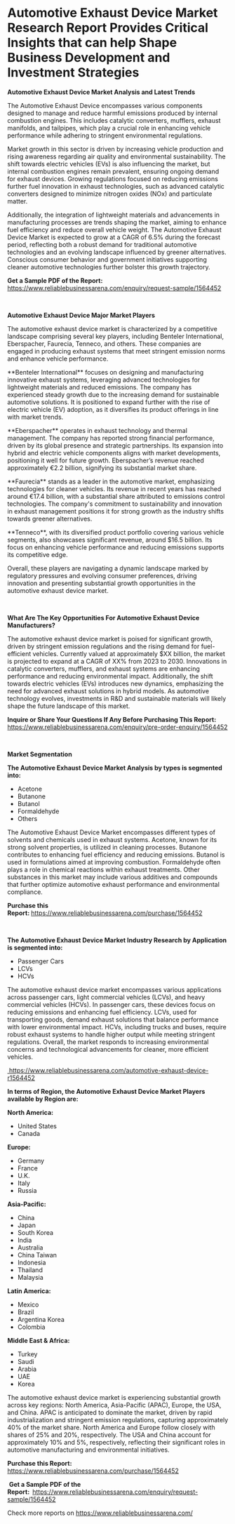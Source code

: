 <p><h1>Automotive Exhaust Device Market Research Report Provides Critical Insights that can help Shape Business Development and Investment Strategies</h1></p><p><strong>Automotive Exhaust Device Market Analysis and Latest Trends</strong></p>
<p><p>The Automotive Exhaust Device encompasses various components designed to manage and reduce harmful emissions produced by internal combustion engines. This includes catalytic converters, mufflers, exhaust manifolds, and tailpipes, which play a crucial role in enhancing vehicle performance while adhering to stringent environmental regulations. </p><p>Market growth in this sector is driven by increasing vehicle production and rising awareness regarding air quality and environmental sustainability. The shift towards electric vehicles (EVs) is also influencing the market, but internal combustion engines remain prevalent, ensuring ongoing demand for exhaust devices. Growing regulations focused on reducing emissions further fuel innovation in exhaust technologies, such as advanced catalytic converters designed to minimize nitrogen oxides (NOx) and particulate matter.</p><p>Additionally, the integration of lightweight materials and advancements in manufacturing processes are trends shaping the market, aiming to enhance fuel efficiency and reduce overall vehicle weight. The Automotive Exhaust Device Market is expected to grow at a CAGR of 6.5% during the forecast period, reflecting both a robust demand for traditional automotive technologies and an evolving landscape influenced by greener alternatives. Conscious consumer behavior and government initiatives supporting cleaner automotive technologies further bolster this growth trajectory.</p></p>
<p><strong>Get a Sample PDF of the Report:&nbsp;</strong> <a href="https://www.reliablebusinessarena.com/enquiry/request-sample/1564452?utm_campaign=2527&utm_medium=2&utm_source=Github&utm_content=ia&utm_term=30032025&utm_id=automotive-exhaust-device">https://www.reliablebusinessarena.com/enquiry/request-sample/1564452</a></p>
<p>&nbsp;</p>
<p><strong>Automotive Exhaust Device Major Market Players</strong></p>
<p><p>The automotive exhaust device market is characterized by a competitive landscape comprising several key players, including Benteler International, Eberspacher, Faurecia, Tenneco, and others. These companies are engaged in producing exhaust systems that meet stringent emission norms and enhance vehicle performance.</p><p>**Benteler International** focuses on designing and manufacturing innovative exhaust systems, leveraging advanced technologies for lightweight materials and reduced emissions. The company has experienced steady growth due to the increasing demand for sustainable automotive solutions. It is positioned to expand further with the rise of electric vehicle (EV) adoption, as it diversifies its product offerings in line with market trends.</p><p>**Eberspacher** operates in exhaust technology and thermal management. The company has reported strong financial performance, driven by its global presence and strategic partnerships. Its expansion into hybrid and electric vehicle components aligns with market developments, positioning it well for future growth. Eberspacher’s revenue reached approximately €2.2 billion, signifying its substantial market share.</p><p>**Faurecia** stands as a leader in the automotive market, emphasizing technologies for cleaner vehicles. Its revenue in recent years has reached around €17.4 billion, with a substantial share attributed to emissions control technologies. The company's commitment to sustainability and innovation in exhaust management positions it for strong growth as the industry shifts towards greener alternatives.</p><p>**Tenneco**, with its diversified product portfolio covering various vehicle segments, also showcases significant revenue, around $16.5 billion. Its focus on enhancing vehicle performance and reducing emissions supports its competitive edge.</p><p>Overall, these players are navigating a dynamic landscape marked by regulatory pressures and evolving consumer preferences, driving innovation and presenting substantial growth opportunities in the automotive exhaust device market.</p></p>
<p>&nbsp;</p>
<p><strong>What Are The Key Opportunities For Automotive Exhaust Device Manufacturers?</strong></p>
<p><p>The automotive exhaust device market is poised for significant growth, driven by stringent emission regulations and the rising demand for fuel-efficient vehicles. Currently valued at approximately $XX billion, the market is projected to expand at a CAGR of XX% from 2023 to 2030. Innovations in catalytic converters, mufflers, and exhaust systems are enhancing performance and reducing environmental impact. Additionally, the shift towards electric vehicles (EVs) introduces new dynamics, emphasizing the need for advanced exhaust solutions in hybrid models. As automotive technology evolves, investments in R&D and sustainable materials will likely shape the future landscape of this market.</p></p>
<p><strong>Inquire or Share Your Questions If Any Before Purchasing This Report:</strong> <a href="https://www.reliablebusinessarena.com/enquiry/pre-order-enquiry/1564452?utm_campaign=2527&utm_medium=2&utm_source=Github&utm_content=ia&utm_term=30032025&utm_id=automotive-exhaust-device">https://www.reliablebusinessarena.com/enquiry/pre-order-enquiry/1564452</a></p>
<p>&nbsp;</p>
<p><strong>Market Segmentation</strong></p>
<p><strong>The Automotive Exhaust Device Market Analysis by types is segmented into:</strong></p>
<p><ul><li>Acetone</li><li>Butanone</li><li>Butanol</li><li>Formaldehyde</li><li>Others</li></ul></p>
<p><p>The Automotive Exhaust Device Market encompasses different types of solvents and chemicals used in exhaust systems. Acetone, known for its strong solvent properties, is utilized in cleaning processes. Butanone contributes to enhancing fuel efficiency and reducing emissions. Butanol is used in formulations aimed at improving combustion. Formaldehyde often plays a role in chemical reactions within exhaust treatments. Other substances in this market may include various additives and compounds that further optimize automotive exhaust performance and environmental compliance.</p></p>
<p><strong>Purchase this Report:&nbsp;</strong><a href="https://www.reliablebusinessarena.com/purchase/1564452?utm_campaign=2527&utm_medium=2&utm_source=Github&utm_content=ia&utm_term=30032025&utm_id=automotive-exhaust-device">https://www.reliablebusinessarena.com/purchase/1564452</a></p>
<p>&nbsp;</p>
<p><strong>The Automotive Exhaust Device Market Industry Research by Application is segmented into:</strong></p>
<p><ul><li>Passenger Cars</li><li>LCVs</li><li>HCVs</li></ul></p>
<p><p>The automotive exhaust device market encompasses various applications across passenger cars, light commercial vehicles (LCVs), and heavy commercial vehicles (HCVs). In passenger cars, these devices focus on reducing emissions and enhancing fuel efficiency. LCVs, used for transporting goods, demand exhaust solutions that balance performance with lower environmental impact. HCVs, including trucks and buses, require robust exhaust systems to handle higher output while meeting stringent regulations. Overall, the market responds to increasing environmental concerns and technological advancements for cleaner, more efficient vehicles.</p></p>
<p><a href="https://www.reliablebusinessarena.com/automotive-exhaust-device-r1564452?utm_campaign=2527&utm_medium=2&utm_source=Github&utm_content=ia&utm_term=30032025&utm_id=automotive-exhaust-device">&nbsp;https://www.reliablebusinessarena.com/automotive-exhaust-device-r1564452</a></p>
<p><strong>In terms of Region, the Automotive Exhaust Device Market Players available by Region are:</strong></p>
<p>
    <p> <strong> North America: </strong>
        <ul>
            <li>United States</li>
            <li>Canada</li>
        </ul>
        </p> 
    <p> <strong> Europe: </strong>
        <ul>
            <li>Germany</li>
            <li>France</li>
            <li>U.K.</li>
            <li>Italy</li>
            <li>Russia</li>
        </ul>
        </p> 
    <p> <strong> Asia-Pacific: </strong>
        <ul>
            <li>China</li>
            <li>Japan</li>
            <li>South Korea</li>
            <li>India</li>
            <li>Australia</li>
            <li>China Taiwan</li>
            <li>Indonesia</li>
            <li>Thailand</li>
            <li>Malaysia</li>
        </ul>
        </p> 
    <p> <strong> Latin America: </strong>
        <ul>
            <li>Mexico</li>
            <li>Brazil</li>
            <li>Argentina Korea</li>
            <li>Colombia</li>
        </ul>
        </p> 
    <p> <strong> Middle East & Africa: </strong>
        <ul>
            <li>Turkey</li>
            <li>Saudi</li>
            <li>Arabia</li>
            <li>UAE</li>
            <li>Korea</li>
        </ul>
    </p>
    </p>
<p><p>The automotive exhaust device market is experiencing substantial growth across key regions: North America, Asia-Pacific (APAC), Europe, the USA, and China. APAC is anticipated to dominate the market, driven by rapid industrialization and stringent emission regulations, capturing approximately 40% of the market share. North America and Europe follow closely with shares of 25% and 20%, respectively. The USA and China account for approximately 10% and 5%, respectively, reflecting their significant roles in automotive manufacturing and environmental initiatives.</p></p>
<p><strong>Purchase this Report: </strong><a href="https://www.reliablebusinessarena.com/purchase/1564452?utm_campaign=2527&utm_medium=2&utm_source=Github&utm_content=ia&utm_term=30032025&utm_id=automotive-exhaust-device">https://www.reliablebusinessarena.com/purchase/1564452</a></p>
<p>&nbsp;<strong>Get a Sample PDF of the Report:&nbsp;&nbsp;</strong><a href="https://www.reliablebusinessarena.com/enquiry/request-sample/1564452?utm_campaign=2527&utm_medium=2&utm_source=Github&utm_content=ia&utm_term=30032025&utm_id=automotive-exhaust-device">https://www.reliablebusinessarena.com/enquiry/request-sample/1564452</a></p>
<p><strong></strong></p>
<p>Check more reports on <a href="https://www.reliablebusinessarena.com/?utm_campaign=2527&utm_medium=2&utm_source=Github&utm_content=ia&utm_term=30032025&utm_id=automotive-exhaust-device">https://www.reliablebusinessarena.com/</a></p>
